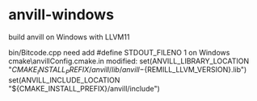 # anvill-windows
build anvill on Windows with LLVM11

bin/Bitcode.cpp need add  #define STDOUT_FILENO 1 on Windows 
cmake\anvillConfig.cmake.in 
modified:
set(ANVILL_LIBRARY_LOCATION "${CMAKE_INSTALL_PREFIX}/anvill/lib/anvill-${REMILL_LLVM_VERSION}.lib")
    set(ANVILL_INCLUDE_LOCATION "${CMAKE_INSTALL_PREFIX}/anvill/include")
